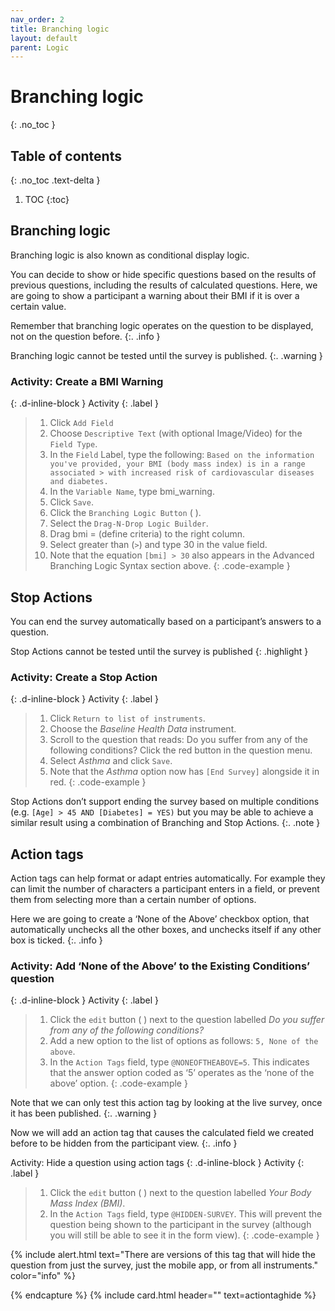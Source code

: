 ```yaml
---
nav_order: 2
title: Branching logic
layout: default
parent: Logic
---
```


# Branching logic
{: .no_toc }

## Table of contents
{: .no_toc .text-delta }

1. TOC
{:toc}

## Branching logic

Branching logic is also known as conditional display logic.

You can decide to show or hide specific questions based on the results of previous questions, including the results of calculated questions. Here, we are going to show a participant a warning about their BMI if it is over a certain value.

Remember that branching logic operates on the question to be displayed, not on the question before.
{:. .info }

Branching logic cannot be tested until the survey is published.
{:. .warning }

### Activity: Create a BMI Warning
{: .d-inline-block }
Activity
{: .label }
> 1. Click `Add Field`
> 2. Choose `Descriptive Text` (with optional Image/Video) for the `Field Type`.
> 3. In the `Field` Label, type the following:
> `Based on the information you've provided, your BMI (body mass index) is in a range associated > with increased risk of cardiovascular diseases and diabetes.`
> 4. In the `Variable Name`, type bmi_warning.
> 5. Click `Save`.
> 6. Click the `Branching Logic Button` ( ).
> 7. Select the `Drag-N-Drop Logic Builder`.
> 8. Drag bmi = (define criteria) to the right column.
> 9. Select greater than (`>`) and type 30 in the value field.
> 10. Note that the equation `[bmi] > 30` also appears in the Advanced Branching Logic Syntax section above.
{: .code-example }
<!-- The {: .code-example } snippet causes the paragraph above to be enclosed in a box. -->

## Stop Actions

You can end the survey automatically based on a participant’s answers to a question.

Stop Actions cannot be tested until the survey is published
{: .highlight }

### Activity: Create a Stop Action
{: .d-inline-block }
Activity
{: .label }
> 1. Click `Return to list of instruments`.
> 2. Choose the _Baseline Health Data_ instrument.
> 3. Scroll to the question that reads: Do you suffer from any of the following conditions?
> Click the red button in the question menu.
> 4. Select _Asthma_ and click `Save`.
> 5. Note that the _Asthma_ option now has `[End Survey]` alongside it in red.
{: .code-example }
<!-- The {: .code-example } snippet causes the paragraph above to be enclosed in a box. -->

Stop Actions don’t support ending the survey based on multiple conditions (e.g. `[Age] > 45 AND [Diabetes] = YES)` but you may be able to achieve a similar result using a combination of Branching and Stop Actions.
{:. .note }

## Action tags

Action tags can help format or adapt entries automatically. For example they can limit the number of characters a participant enters in a field, or prevent them from selecting more than a certain number of options.

Here we are going to create a ‘None of the Above’ checkbox option, that automatically unchecks all the other boxes, and unchecks itself if any other box is ticked.
{:. .info }

### Activity: Add ‘None of the Above’ to the Existing Conditions’ question
{: .d-inline-block }
Activity
{: .label }
> 1. Click the `edit` button ( ) next to the question labelled _Do you suffer from any of the following conditions?_
> 2. Add a new option to the list of options as follows: `5, None of the above`.
> 3. In the `Action Tags` field, type `@NONEOFTHEABOVE=5`. This indicates that the answer option coded as ‘5’ operates as the ‘none of the above’ option.
{: .code-example }
<!-- The {: .code-example } snippet causes the paragraph above to be enclosed in a box. -->

Note that we can only test this action tag by looking at the live survey, once it has been published.
{:. .warning }

Now we will add an action tag that causes the calculated field we created before to be hidden from the participant view.
{:. .info }

Activity: Hide a question using action tags
{: .d-inline-block }
Activity
{: .label }
> 1. Click the `edit` button ( ) next to the question labelled _Your Body Mass Index (BMI)_.
> 2. In the `Action Tags` field, type `@HIDDEN-SURVEY`. This will prevent the question being shown to the participant in the survey (although you will still be able to see it in the form view).
{: .code-example }
<!-- The {: .code-example } snippet causes the paragraph above to be enclosed in a box. -->

{% include alert.html text="There are versions of this tag that will hide the question from just the survey, just the mobile app, or from all instruments." color="info" %}

{% endcapture %}
{% include card.html header="" text=actiontaghide %}
